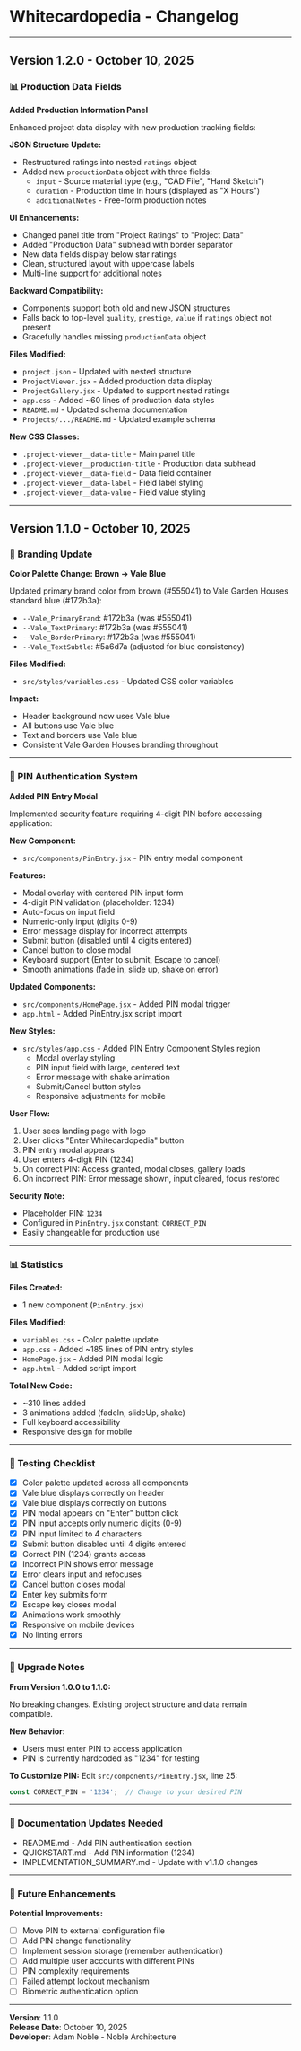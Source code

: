 # Whitecardopedia - Changelog

---

## Version 1.2.0 - October 10, 2025

### 📊 Production Data Fields

**Added Production Information Panel**

Enhanced project data display with new production tracking fields:

**JSON Structure Update:**
- Restructured ratings into nested `ratings` object
- Added new `productionData` object with three fields:
  - `input` - Source material type (e.g., "CAD File", "Hand Sketch")
  - `duration` - Production time in hours (displayed as "X Hours")
  - `additionalNotes` - Free-form production notes

**UI Enhancements:**
- Changed panel title from "Project Ratings" to "Project Data"
- Added "Production Data" subhead with border separator
- New data fields display below star ratings
- Clean, structured layout with uppercase labels
- Multi-line support for additional notes

**Backward Compatibility:**
- Components support both old and new JSON structures
- Falls back to top-level `quality`, `prestige`, `value` if `ratings` object not present
- Gracefully handles missing `productionData` object

**Files Modified:**
- `project.json` - Updated with nested structure
- `ProjectViewer.jsx` - Added production data display
- `ProjectGallery.jsx` - Updated to support nested ratings
- `app.css` - Added ~60 lines of production data styles
- `README.md` - Updated schema documentation
- `Projects/.../README.md` - Updated example schema

**New CSS Classes:**
- `.project-viewer__data-title` - Main panel title
- `.project-viewer__production-title` - Production data subhead
- `.project-viewer__data-field` - Data field container
- `.project-viewer__data-label` - Field label styling
- `.project-viewer__data-value` - Field value styling

---

## Version 1.1.0 - October 10, 2025

### 🎨 Branding Update

**Color Palette Change: Brown → Vale Blue**

Updated primary brand color from brown (#555041) to Vale Garden Houses standard blue (#172b3a):

- `--Vale_PrimaryBrand`: #172b3a (was #555041)
- `--Vale_TextPrimary`: #172b3a (was #555041)
- `--Vale_BorderPrimary`: #172b3a (was #555041)
- `--Vale_TextSubtle`: #5a6d7a (adjusted for blue consistency)

**Files Modified:**
- `src/styles/variables.css` - Updated CSS color variables

**Impact:**
- Header background now uses Vale blue
- All buttons use Vale blue
- Text and borders use Vale blue
- Consistent Vale Garden Houses branding throughout

---

### 🔐 PIN Authentication System

**Added PIN Entry Modal**

Implemented security feature requiring 4-digit PIN before accessing application:

**New Component:**
- `src/components/PinEntry.jsx` - PIN entry modal component

**Features:**
- Modal overlay with centered PIN input form
- 4-digit PIN validation (placeholder: 1234)
- Auto-focus on input field
- Numeric-only input (digits 0-9)
- Error message display for incorrect attempts
- Submit button (disabled until 4 digits entered)
- Cancel button to close modal
- Keyboard support (Enter to submit, Escape to cancel)
- Smooth animations (fade in, slide up, shake on error)

**Updated Components:**
- `src/components/HomePage.jsx` - Added PIN modal trigger
- `app.html` - Added PinEntry.jsx script import

**New Styles:**
- `src/styles/app.css` - Added PIN Entry Component Styles region
  - Modal overlay styling
  - PIN input field with large, centered text
  - Error message with shake animation
  - Submit/Cancel button styles
  - Responsive adjustments for mobile

**User Flow:**
1. User sees landing page with logo
2. User clicks "Enter Whitecardopedia" button
3. PIN entry modal appears
4. User enters 4-digit PIN (1234)
5. On correct PIN: Access granted, modal closes, gallery loads
6. On incorrect PIN: Error message shown, input cleared, focus restored

**Security Note:**
- Placeholder PIN: `1234`
- Configured in `PinEntry.jsx` constant: `CORRECT_PIN`
- Easily changeable for production use

---

### 📊 Statistics

**Files Created:**
- 1 new component (`PinEntry.jsx`)

**Files Modified:**
- `variables.css` - Color palette update
- `app.css` - Added ~185 lines of PIN entry styles
- `HomePage.jsx` - Added PIN modal logic
- `app.html` - Added script import

**Total New Code:**
- ~310 lines added
- 3 animations added (fadeIn, slideUp, shake)
- Full keyboard accessibility
- Responsive design for mobile

---

### 🎯 Testing Checklist

- [x] Color palette updated across all components
- [x] Vale blue displays correctly on header
- [x] Vale blue displays correctly on buttons
- [x] PIN modal appears on "Enter" button click
- [x] PIN input accepts only numeric digits (0-9)
- [x] PIN input limited to 4 characters
- [x] Submit button disabled until 4 digits entered
- [x] Correct PIN (1234) grants access
- [x] Incorrect PIN shows error message
- [x] Error clears input and refocuses
- [x] Cancel button closes modal
- [x] Enter key submits form
- [x] Escape key closes modal
- [x] Animations work smoothly
- [x] Responsive on mobile devices
- [x] No linting errors

---

### 🔄 Upgrade Notes

**From Version 1.0.0 to 1.1.0:**

No breaking changes. Existing project structure and data remain compatible.

**New Behavior:**
- Users must enter PIN to access application
- PIN is currently hardcoded as "1234" for testing

**To Customize PIN:**
Edit `src/components/PinEntry.jsx`, line 25:
```javascript
const CORRECT_PIN = '1234';  // Change to your desired PIN
```

---

### 📝 Documentation Updates Needed

- README.md - Add PIN authentication section
- QUICKSTART.md - Add PIN information (1234)
- IMPLEMENTATION_SUMMARY.md - Update with v1.1.0 changes

---

### 🚀 Future Enhancements

**Potential Improvements:**
- [ ] Move PIN to external configuration file
- [ ] Add PIN change functionality
- [ ] Implement session storage (remember authentication)
- [ ] Add multiple user accounts with different PINs
- [ ] PIN complexity requirements
- [ ] Failed attempt lockout mechanism
- [ ] Biometric authentication option

---

**Version**: 1.1.0  
**Release Date**: October 10, 2025  
**Developer**: Adam Noble - Noble Architecture

